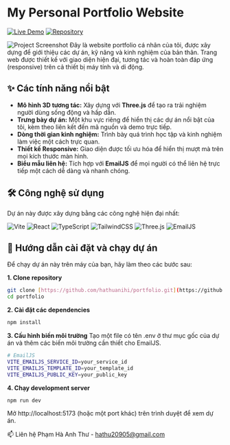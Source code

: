 # My Personal Portfolio Website

[![Live Demo](https://img.shields.io/badge/Live-Demo-brightgreen?style=for-the-badge)](https://hathu-portfolio.vercel.app)
[![Repository](https://img.shields.io/badge/GitHub-Repo-blue?style=for-the-badge)](https://github.com/hathuanihi/portfolio)

![Project Screenshot](<img width="1919" height="896" alt="image" src="https://github.com/user-attachments/assets/1880adee-23f5-4fe8-bc87-bac0607f563e" />) 
Đây là website portfolio cá nhân của tôi, được xây dựng để giới thiệu các dự án, kỹ năng và kinh nghiệm của bản thân. Trang web được thiết kế với giao diện hiện đại, tương tác và hoàn toàn đáp ứng (responsive) trên cả thiết bị máy tính và di động.

## ✨ Các tính năng nổi bật

- **Mô hình 3D tương tác:** Xây dựng với **Three.js** để tạo ra trải nghiệm người dùng sống động và hấp dẫn.
- **Trưng bày dự án:** Một khu vực riêng để hiển thị các dự án nổi bật của tôi, kèm theo liên kết đến mã nguồn và demo trực tiếp.
- **Dòng thời gian kinh nghiệm:** Trình bày quá trình học tập và kinh nghiệm làm việc một cách trực quan.
- **Thiết kế Responsive:** Giao diện được tối ưu hóa để hiển thị mượt mà trên mọi kích thước màn hình.
- **Biểu mẫu liên hệ:** Tích hợp với **EmailJS** để mọi người có thể liên hệ trực tiếp một cách dễ dàng và nhanh chóng.

## 🛠️ Công nghệ sử dụng

Dự án này được xây dựng bằng các công nghệ hiện đại nhất:

![Vite](https://img.shields.io/badge/Vite-646CFF?style=for-the-badge&logo=vite&logoColor=white)
![React](https://img.shields.io/badge/React-20232A?style=for-the-badge&logo=react&logoColor=61DAFB)
![TypeScript](https://img.shields.io/badge/TypeScript-007ACC?style=for-the-badge&logo=typescript&logoColor=white)
![TailwindCSS](https://img.shields.io/badge/Tailwind_CSS-38B2AC?style=for-the-badge&logo=tailwind-css&logoColor=white)
![Three.js](https://img.shields.io/badge/Three.js-000000?style=for-the-badge&logo=three.js&logoColor=white)
![EmailJS](https://img.shields.io/badge/EmailJS-8B5CF6?style=for-the-badge)


## 🚀 Hướng dẫn cài đặt và chạy dự án

Để chạy dự án này trên máy của bạn, hãy làm theo các bước sau:

**1. Clone repository**
```bash
git clone [https://github.com/hathuanihi/portfolio.git](https://github.com/hathuanihi/portfolio.git)
cd portfolio
```
**2. Cài đặt các dependencies**
```bash
npm install
```
**3. Cấu hình biến môi trường**
Tạo một file có tên .env ở thư mục gốc của dự án và thêm các biến môi trường cần thiết cho EmailJS.
```bash
# EmailJS
VITE_EMAILJS_SERVICE_ID=your_service_id
VITE_EMAILJS_TEMPLATE_ID=your_template_id
VITE_EMAILJS_PUBLIC_KEY=your_public_key
```
**4. Chạy development server**
```bash
npm run dev
```
Mở http://localhost:5173 (hoặc một port khác) trên trình duyệt để xem dự án.

📫 Liên hệ
Phạm Hà Anh Thư - hathu20905@gmail.com
